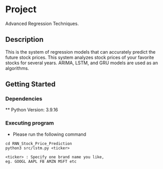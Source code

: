 # Project

Advanced Regression Techniques.

## Description

This is the system of regression models that can accurately predict the future stock prices.
This system analyzes stock prices of your favorite stocks for several years.
ARIMA, LSTM, and GRU models are used as an algorithms.

## Getting Started

### Dependencies

** Python Version: 3.9.16

### Executing program

* Please run the following command

```
cd RNN_Stock_Price_Prediction
python3 src/lstm.py <ticker>
 
<ticker> : Specify one brand name you like,
eg. GOOGL AAPL FB AMZN MSFT etc
```
